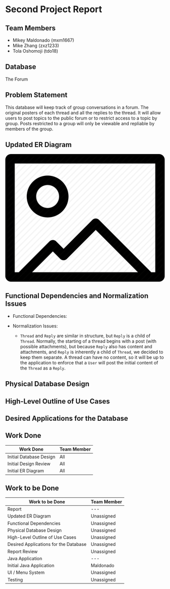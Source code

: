 <!--
    Second Project Report: In addition to the details that should be included in all project reports, you
    should also include:
    • a more detailed ER-diagram that incorporates any changes or feedback from the first report
    • discuss functional dependencies and normalization issues
    • the physical database design (tables, indexes, triggers)
    • high-level outline of use cases
    • Moreover, you should describe the desired applications for your database and explain the work
    that each member has done and will do
-->

# Second Project Report

## Team Members

- Mikey Maldonado (mxm1667)
- Mike Zhang (zxz1233)
- Tola Oshomoji (tdo18)

## Database

The Forum

## Problem Statement

This database will keep track of group conversations in a forum. The original posters of each
thread and all the replies to the thread. It will allow users to post topics to the public forum or to
restrict access to a topic by group. Posts restricted to a group will only be viewable and repliable
by members of the group.

## Updated ER Diagram

![erd](erd.png)

## Functional Dependencies and Normalization Issues

- Functional Dependencies:
    <!-- TODO -->

- Normalization Issues:
    - `Thread` and `Reply` are similar in structure, but `Reply` is a child of `Thread`. Normally, the starting of a thread begins with a post (with possible attachments), but because `Reply` also has content and attachments, and `Reply` is inherently a child of `Thread`, we decided to keep them separate.  A thread can have no content, so it will be up to the application to enforce that a `User` will post the initial content of the `Thread` as a `Reply`.
    <!-- More? -->

## Physical Database Design
<!-- TODO -->

## High-Level Outline of Use Cases
<!-- TODO -->

## Desired Applications for the Database
<!-- TODO -->

## Work Done
| Work Done | Team Member |
| --- | --- |
| Initial Database Design | All |
| Initial Design Review | All |
| Initial ER Diagram | All |
<!-- UPDATE THIS -->

## Work to be Done
| Work to be Done | Team Member |
| --- | --- |
| Report | --- |
| Updated ER Diagram | Unassigned |
| Functional Dependencies | Unassigned |
| Physical Database Design | Unassigned |
| High-Level Outline of Use Cases | Unassigned |
| Desired Applications for the Database | Unassigned |
| Report Review | Unassigned |
| Java Application | --- |
| Initial Java Application | Maldonado |
| UI / Menu System | Unassigned |
| Testing | Unassigned |
<!-- TODO MORE -->
